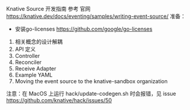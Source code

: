 Knative Source 开发指南
参考 官网  https://knative.dev/docs/eventing/samples/writing-event-source/
准备：
- 安装go-licenses https://github.com/google/go-licenses

1. 相关概念的设计解耦
2. API 定义
3. Controller
4. Reconciler
5. Receive Adapter
6. Example YAML
7. Moving the event source to the knative-sandbox organization

注意：在 MacOS 上运行 hack/update-codegen.sh 时会报错，见 issue https://github.com/knative/hack/issues/50
